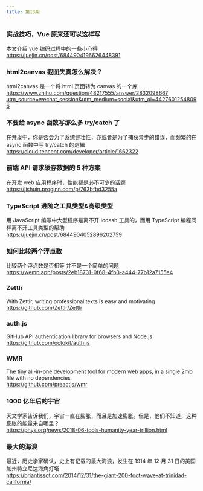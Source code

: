 ```yaml
---
title: 第13期
---
```


### 实战技巧，Vue 原来还可以这样写

本文介绍 vue 编码过程中的一些小心得  
https://juejin.cn/post/6844904196626448391

### html2canvas 截图失真怎么解决？

html2canvas 是一个将 html 页面转为 canvas 的一个库  
https://www.zhihu.com/question/48217555/answer/283209866?utm_source=wechat_session&utm_medium=social&utm_oi=44276012548096

### 不要给 async 函数写那么多 try/catch 了

在开发中，你是否会为了系统健壮性，亦或者是为了捕获异步的错误，而频繁的在 async 函数中写 try/catch 的逻辑  
https://cloud.tencent.com/developer/article/1662322

### 前端 API 请求缓存数据的 5 种方案

在开发 web 应用程序时，性能都是必不可少的话题  
https://jishuin.proginn.com/p/763bfbd3255a

### TypeScript 进阶之工具类型&高级类型

用 JavaScript 编写中大型程序是离不开 lodash 工具的，而用 TypeScript 编程同样离不开工具类型的帮助  
https://juejin.cn/post/6844904052896202759

### 如何比较两个浮点数

比较两个浮点数是否相等 并不是一个简单的问题  
https://wemp.app/posts/2eb18731-0f68-4fb3-a444-77b12a7155e4

### Zettlr

With Zettlr, writing professional texts is easy and motivating  
https://github.com/Zettlr/Zettlr

### auth.js

GitHub API authentication library for browsers and Node.js  
https://github.com/octokit/auth.js

### WMR

The tiny all-in-one development tool for modern web apps, in a single 2mb file with no dependencies  
https://github.com/preactjs/wmr

### 1000 亿年后的宇宙

天文学家告诉我们，宇宙一直在膨胀，而且是加速膨胀。但是，他们不知道，这种膨胀的能量来自哪里？  
https://phys.org/news/2018-06-tools-humanity-year-trillion.html

### 最大的海浪

最近，历史学家确认，史上有记载的最大海浪，发生在 1914 年 12 月 31 日的美国加州特立尼达海角灯塔  
https://briantissot.com/2014/12/31/the-giant-200-foot-wave-at-trinidad-california/
